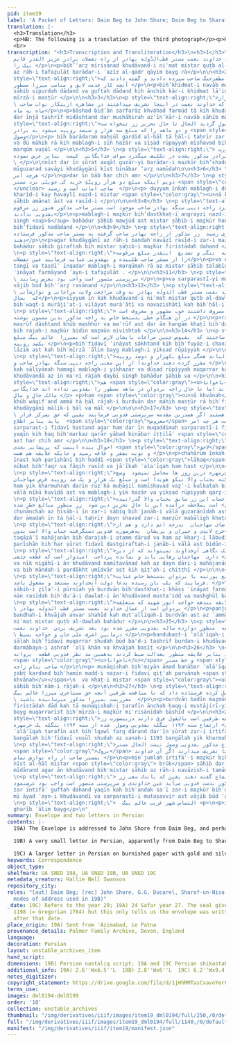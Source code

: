 ```yaml
---
pid: item19
label: 'A Packet of Letters: Daim Beg to John Shore; Daim Beg to Sharaf un-Nisa'
translation: |-
  <h3>Translation</h3>
  <p>NB: The following is a translation of the third photograph</p><p>Respected [woman], the matter is<br>let it be known, as I understand, brothers Mirza ‘Alim Beg Sahib-i Qiblah<sup>1</sup> and Mirza Qai’m Beg Sahib-i Qiblah and others are in good health. The remaining issues will become apparent from the brother Sahib-i Qiblah’s letters. Mother Sahiba-i Qiblah’s, the other widows’, and the relations’ established sum was not delivered from Raja Devi Singh Bahadur for nearly six months. Because of that, it was not being received. In the meantime, letters have been written for Mister Redfearn Sahib and Raja Devi Singh Bahadur and brother Mirza ‘Alim Beg Sahib-i Qiblah to see what [the issue] was. However, apparently it’s becoming clear that the news reached [you] without interruption, and the reality of these servants/we remaining ones [us] is well known [to you]. [Please] direct whatever part of the payment is better for us servants. With God’s blessing, expectations/hope of Sir Bahadur are high. </p>
  <br>
transcription: "<h3>Transcription and Transliteration</h3>\n<h3>1</h3>\n<p style=\"text-align:right;\">
  بعرضمیرسآند خداوند نعمت مستر قطب‌الدّوله بهادر از راه تفضلات برادر عزیز القدر قایم
  بیک را </p>\n<p>bih’ʿarz̤ mīrisānad khudāvand-i niʿmat mistar quṭb al-dawlah bahādur
  az rāh-i tafaz̤ulāt barādar-i ʿazīz al-qadr qāyim bayg rā</p>\n\n<h3>2</h3>\n<p
  style=\"text-align:right;\">بخدمت نواب مظفرجنگ صاحب سپرده دادند و گفته دادند که
  آنچه کار خدمت لایق و مناسب میرزا مسطور </p>\n<p>bih’khidmat-i navāb muẓaffar jang
  sāhib sipurdah dādand va guftah dādand kih ānchih kār-i khidmat lāʾiq va munāsib-i
  mīrzā-i masṭūr </p>\n\n<h3>3</h3>\n<p style=\"text-align:right;\">باشد  بدآن سرفراز
  \ خواهد فرمود تا که خداوند نعمت در اینجا تشریف میداشتند در مشاهره ازینکار نواب صاحب
  ماه به ماه</p>\n<p>bāshad bid’ān sarfarāz khvāhad farmūd tā kih khudāvand-i niʿmat
  dar īnjā tashrīf midāshtand dar mushāhirah az’īn’kār-i navāb sāhib māh bih māh </p>\n\n<h3>4</h3>\n<p
  style=\"text-align:right;\">به برادرم محصول گردید الحال تا حال تحریر زر تنخواه ست
  و دو ماھه را که مبلغ سه ھزار و سیصد روپیه میشود به برادر <span style=\"color:gray\">مرقوم</span>
  وصول</p>\n<p> bih barādaram maḥṣūl gardīd al-ḥāl tā ḥāl-i taḥrīr zar tankhvāh ast
  va dū māhih rā kih mablagh-i sih hazār va sīṣad rūpayyah mīshavad bih barādar-i
  marqūm vuṣūl </p>\n\n<h3>5</h3> \n<p style=\"text-align:right;\"> نیست در این صورت
  اوقات گذاری برادر مذکور بشدت در تکلیف میگذرد سوای خدایگانی  کیست  بنابر عرض نموده
  \ </p>\n\nnīst dar īn ṣūrat auqāt guzār-yi barādar-i mazkūr bih’shaddat dar taklīf
  mīguzarad savāyi khudāygānī kīst binābar ‘arz̤ namūdah\n\n<h3>6</h3> \n<p style=\"text-align:right;\">درینباب
  هرچه امر </p>\n<p>dar īn bāb har chih amr </p>\n\n<h3>7</h3> \n<p style=\"text-align:right;\">
  دویم اینکه مبلغ دو ھزآر روپیّهَِ خريد کی حویلی نزد مستر <span style=\"color:gray\"><u>ناخوانا</u></span>
  </unclear> صاحب امانت اَست و رسید  </p>\n<p> duyyum īnkah mablagh-i dū hazār rūpayyah
  kharīd-i kay ḥavaylī nazd-i mistar <span style=\"color:gray\"><u>nā khvānah</u></span>
  ṣāḥib amānat āst va rasīd-i </p>\n\n\n<h3>8</h3> \n<p style=\"text-align:right;\">مبلغمذکور
  بدستخط انگریزی نزد راجه دیبی سنگه بهادر صاحب موجود است مستر صاحب مذکور هنوز زر مرقوم
  بفدویی ندآدند</p>\n<p>mablagh-i maẕkūr bih’dastkhaṭ-i angrayzi nazd-i rajah daybi
  singh <sup>6</sup> bahādur ṣāḥib mawjūd ast mistar ṣāḥib-i maẕkūr hanūz zar-i marqūm
  bih’fidavī nadādand </p>\n\n<h3>9</h3> \n<p style=\"text-align:right;\">اگر خدایگانی
  از راه بنده‌نوازی رسید  زر مذکور از راجه بهادر صاحب گرفته به مستر صاحب مذکور فرستاده
  دهند</p>\n<p>agar khudāygānī az rāh-i bandah′navāzī rasīd-i zar-i maẕkūr az rajah
  bahādur ṣāḥib giraftah bih mistar ṣāḥib-i maẕkūr firistādah dahand </p>\n\n<h3>10</h3>
  \n<p style=\"text-align:right;\">و درین  عرصه  تنگی و تصدیع  اینقدر مبلغ مرقومه
  را از مسٹر صاحب طلبیده و بهفدویی عنایت فرمایند عین تفضلات</p>\n<p>va dar′īn ʿarṣah-i
  tangī va taṣdīʿ īnqadar mablagh-i marqūmah rā az mistar ṣāḥib ṭalabīdah va bih′fidavī
  ʿināyat farmāyand ʿayn-i tafaz̤ulāt . </p>\n\n<h3>11</h3> \n<p style=\"text-align:right;\">و
  \ سرپرستی متصور است واجب بود بعرض رسانند </p>\n<p>va sarparastī-yi mutaṣavvir ast
  vājib būd bih′ʿarz̤ rasānand </p>\n\n<h3>12</h3> \n<p style=\"text-align:right;\">سیوم
  \ این که خداوند نعمت مستر قطب الدوله بهادر به وقت مراجعت ولایت مراعاتی و نوازشآتی
  که  بحال</p>\n<p>sīyyum īn kah khudāvand-i niʿmat mistar quṭb al-dawlah bahādur
  bih′waqt-i murājiʿat-i vilāyat murāʿātī va navazishātī kah bih′ḥāl-i </p>\n\n<h3>13</h3>
  \n<p style=\"text-align:right;\"> راجه بردوان مصروف داشتند خوب مشهور و معروف است
  در آن ھنگام خطی بدستخط خاص به راجه مذکور بدین مضمون نوشته </p>\n<p>rajah-i burdvān
  maṣrūf dāshtand khūb mashhūr va maʿrūf ast dar ān hangām khaṭī bih′dastkhaṭ-i khāṣ
  bih rajah-i maẕkūr bidīn maz̤mūn nivishtah </p>\n\n<h3>14</h3> \n<p style=\"text-align:right;\">
  بفدویی عنایت  ساختند که  بفیوض چنین مرآعات بایشان لازم است که بمیرزا  عالم بیگ مبلغ
  یکصد روپیه </p>\n<p>bih′fidavī ʿināyat sākhtand kih bih′fuyūz-i chanīn murāʿāt bih′īshān
  lāzim ast kah bih′mīrzā ʿālim bayg mablagh-i yikṣad rūpiyyah </p>\n\n<h3>15</h3>
  \n<p style=\"text-align:right;\">در ماهه که سالیانه ھمگی مبلغ یکهزار و دوصد روپیه
  مقرر کرده دهند خداوندآ از این معنی راجه دیپی سنگه بهادر صاحب و </p>\n<p>dar māhah
  kah sāl‭‭īyānah hamagī mablagh-i yikhazār va dūṣad rūpiyyah muqarrar kardah dahand
  khudāvandā az īn maʿnī rājah daybī singh bahādur ṣāḥib va </p>\n\n<h3>16</h3> \n<p
  style=\"text-align:right;\">هم <span style=\"color:gray\"><u>ناخوانا</u></span>
  وکیل خوب واقف اند اما تا حال راجه بردوان در ماهه مسطور را بفدویی نداده اند خدایگانی
  مالک حال و مال </p> <p>ham <span style=\"color:gray\"><u>nā khvānah</u></span> vakīl
  khūb wāqif′and ammā tā ḥāl rājah-i burdvān dar māhih masṭūr rā bih′fidavī nadādah′and
  khudāygānī mālik-i ḥāl va māl </p>\n\n\n<h3>17</h3> \n<p style=\"text-align:right;\">و
  \ سرپرست فدویی هستند اگر همدرین مقدمه سرپرستی فدویی فرمایند یقین که حق بمرکز قرار
  یابد بنابر اطلاع  <span style=\"color:gray\">معروض</span> است هر چه امر</p>\n<p>va
  sarparast-i fidavī hastand agar ham′dar īn muqaddimah sarparastī-i fidavī farmā’īnd
  yaqīn kih ḥaq bih′markaz qarār yābad binābar iṭṭilāʿ <span style=\"color:gray\">maʿrūz̤</span>
  ast har chih amr </p>\n\n<h3>18</h3> \n<p style=\"text-align:right;\">چهارم اینکه
  احوال بنده اینست که پریشانی بحدی <span style=\"color:gray\">لاحق</span> حال  گردید
  و نوبت بفقر و فاقه رسید و جایکه علایقه هم هست </p>\n<p>chahārum īnkah ah̤vāl bandah
  īnast kah parīshānī bih′ḥaddī <span style=\"color:gray\">lāḥaq</span>  gardīd va
  nūbat bih'faqr va fāqih rasīd va jāʿīkah ʿalaʿīqah ham hast </p>\n\n<h3>19</h3>
  \n<p style=\"text-align:right;\">ازینجا هم یک خرمهره درین روز ها محاصل نمیشود  وضع
  کلکته بجناب والا نیکو هویدا است و مبلغ یک هزار و یک صد روپیه قرض مهاجنان</p>\n<p>az′īnjā
  ham yik kharmuhrah darīn rūz′hā muḥāṣil namīshavad vaz̤ʿ-i kulkatah bih′janāb-i
  vālā nīkū huvīdā ast va mablagh-i yik hazār va yikṣad rūpiyyah qarz̤-i mahājanān</p>\n\n<h3>20</h3>
  \n<p style=\"text-align:right;\">شده چنانچه از حساب این زر سابق بجناب والا گذرانیده
  است بملاحظه درآمده این تا حال تحریر دین شود  زر منظور مبالغ خطر شده </p>\n<p>shudah
  chunānchah az ḥisāb-i īn zar-i sābiq bih′janāb-i vālā guzarānīdah ast bih′mulāhiẓah
  dar āmadah īn tā ḥāl-i taḥrīr dayn shavad zar-i manẓūr mabāligh khaṭar shudah</p>\n\n<h3>21</h3>
  \n<p style=\"text-align:right;\">درینولا تقاضای مهاجنان  بدرجه اتم دارد و هم از
  خرج لابدی و حیران و پریشان  به‌هر‌صورت فدویی دستگرفته جناب والا است بدون</p>\n<p>dar′īn′valā
  taqāz̤āʿī mahājanān bih′darajah-i atamm dārad va ham az kharj-i lābudī ḥayrān va
  parīshān bih′har ṣūrat fidavī dastgiraftah-i janāb-i vālā ast bidūn-i</p>\n\n\n<h3>22</h3>
  \n<p style=\"text-align:right;\">سرپرستی و نیک نگاهی آن‌خداوند نمیتواند که از دین
  داری  مهاجنان رهایی یابد و بمانده پرداخت  امیدوار است که قطعه چٹھی </p>\n<p>sarparastī
  va nīk nigāhī-i ān′khudāvand namītavānad kah az dayn dāri-i mahājanān rahāʿī yābad
  va bih′māndah-i pardākht umīdvār ast kih qiṭʿah-i chiṭṭhī </p>\n\n\n<h3>23</h3>
  \n<p style=\"text-align:right;\">بنام صاحب ضلع پورنیه یا بردوان بدستخط خاص عنایت
  فرمایند که بلب نان رسیده بدعا دولت آنخداوند مستعد و مشغول باشد. </p>\n<p>bih′nām-i
  ṣāḥib-i z̤ilaʿ-i pūrnīah yā burdvān bih'dastkhaṭ-i khāṣṣ ʿināyat farmāyand kih bih'lab
  nān rasīdah bih′duʿā-i dawlat-i ān′khudāvand mustaʿidd va mashghūl bāshad </p>\n\n<h3>24</h3>
  \n<p style=\"text-align:right;\">پنجم اینکه علایقه بندهه خواجه انور شهید که متعلقه
  \ بردوان است از عمال خداوند نعمت مستر قطب الدوله بهادر </p>\n<p>panjum īn′kah ʿalāʿīqah-i
  bandhah-i khvājah anvar shahīd kah mutʿalliqah-i burdvān ast az ʿammāl-i khudāvand-i
  niʿmat mistar quṭb al-dawlah bahādur </p>\n\n<h3>25</h3> \n<p style=\"text-align:right;\">
  بندوبست علایقه  منظور دوازده ساله بفدویی مقرر شده بود بعد تشریف بردن  خداوند نعمت
  \ درمابین اشرف علی خان و خواجه بسیط </p>\n<p>bandubast-i ʿalāʿīqah-i manẓūr davāzdah
  sālah bih′fidavī muqarrar shudah būd baʿd-i tashrīf burdan-i khudāvand-i niʿmat
  darmābayn-i ashraf ʿalī khān va khvājah basīṭ </p>\n\n<h3>26</h3> \n<p style=\"text-align:right;\">مناقشه
  بمیان آمد بنابر علایقه منظور بعدالت ضبط کردند به‌همین مد نظر فدویی قطعه  پروانه
  <span style=\"color:gray\"><u>ناخوانا</u></span> و خط مستر <span style=\"color:gray\"><u>ناخوانا</u></span>
  صاحب بنام راجه </p>\n\n<p> munāqishah bih′miyān āmad banābar ʿalāʿīqah manẓūr bih′ʿadālat
  z̤abṭ kardand bih′hamīn madd-i naẓar-i fidavī qiṭʿah parvānah <span style=\"color:gray\"><u>nā
  khvānah</u></span>\n  va khaṭ-i mistar <span style=\"color:gray\"><u>nā khvānah</u></span>
  ṣāḥib bih′nām-i rājah-i </p>\n\n<h3>27</h3> \n<p style=\"text-align:right;\">بردوان
  بدین مضمون حاصل کرده فرستاده داد که تا مناقشه طرفین آنچه حق مستاجری میرزا عالم بیگ
  \ مقرریست بمیرزا مذکور میرسانیده باشید  </p>\n<p>burdvān badīn maz̤mūn ḥaṣil kardah
  firistādah dād kah tā munāqishah-i ṭarafīn ānchah ḥaqq-i mustājirī-yi mīrzā ʿalim
  bayg muqarrarīst bih′mīrzā-i maẕkūr mi′risānīdah bāshīd </p>\n\n<h3>28</h3> \n<p
  style=\"text-align:right;\">و آنچه علایقه طرفین است بالقول فرق دارند درینصورت زر
  ارتفاع سنه ۱۱۹۲ بنگله بفدویی وصول  شده از سنه ۱۱۹۳ بنگله یک خرمهره </p>\n<p>va ānchih
  ʿalāʿīqah ṭarafīn ast bih′lqawl farq dārand dar′īn′ṣūrat zar-i irtifāʿ sanah-i 1192
  bangālah bih′fidavī vuṣūl shudah az sanah-i 1193 bangālah yik kharmuhrah</p>\n\n<h3>29</h3>
  \n<p style=\"text-align:right;\">منجمله ارتفاع مذکور بفدویی وصول نیست الحال مستر
  <span style=\"color:gray\">بروک</span> صاحب در اینجا تشریف میدارند اگر آن خداوند
  بمستر صاحب از راه نوازش تمام </p>\n<p>min′jumlah irtifāʿ-i maẕkūr bih′fidavī vuṣūl
  nīst al-ḥāl mistar <span style=\"color:gray\"> brūk</span> ṣāḥib dar īnjā tashrīf
  mīdārand agar ān khudāvand bih′mistar ṣāḥib az rāh-i navāzish-i tamām</p>\n\n<h3>30</h3>
  \n<p style=\"text-align:right;\"> بمقدمه زر انتفاع گفته دهند یقین که باندک سعی زر
  مذکور بدست فدویی می‌آید عین خداوندی و سرپرستی متصور است واجب بود عرضنمود  </p>\n<p>bih’muqaddimah-i
  zar intifāʿ guftah dahand yaqīn kah bih′andak sa′ī zar-i maẕkūr bih′dast-i fidavī
  mī āyad ʿayn-i khudāvandī va sarparastī-i mutaṣavvir ast vājib būd ʿarz̤ namūd </p>\n\n<h3>31</h3>
  \n<p style=\"text-align:right;\">  التماس شهر غریب عالم بیگ <p>\n<p>iltimās shahar-i
  gharīb ʿālim bayg</p>\n"
summary: Envelope and two letters in Persian
contents: |-
  19A) The Envelope is addressed to John Shore from Daim Beg, and perhaps was sent from John Shore to Ducarel. On the envelope is Daim Beg's seal and the words 'Fadawi Daim Beg.'

  19B) A very small letter in Persian, apparently from Daim Beg to Sharaf un-Nisa (as it refers to a 'mother' (validah sahibah) and the other two brothers by name as 'bhai') on burnished paper with gold and silver flecks.

  19C) A larger letter in Persian on burnished paper with gold and silver flecks.
keywords: Correspondence
object_type:
shelfmark: UA SNED 19A, UA SNED 19B, UA SNED 19C
metadata_creators: Hallie Nell Swanson
repository_city:
roles: "[aut] Daim Beg; [rec] John Shore, G.G. Ducarel, Sharaf-un-Nisa (based on the
  modes of address used in 19B)"
_date: 19C) Refers to the year 29; 19A) 24 Safar year 27. The seal gives hijri year
  1198 (= Gregorian 1784) but this only tells us the envelope was written sometime
  after that date.
place_origin: 19A) Sent from ʿAzimabad, ie Patna
provenance_details: Palmer Family Archive, Devon, England
language:
decoration: Persian
layout: unstable_archives_item
hand_script:
dimensions: 19B) Persian nastaliq script; 19A and 19C Persian shikastah script
additional_info: 19A) 2.6''Wx6.5''L  19B) 2.8''Wx6''L  19C) 6.2''Wx9.4''L
notes_digitizer:
copyright_statement: https://drive.google.com/file/d/1jHhRMTasCxavoYer89Wn8_Xn65nL0sW0/view?usp=sharing
terms_use:
images: dml0194-dml0199
order: '18'
collection: unstable_archives
thumbnail: "/img/derivatives/iiif/images/item19_dml0194/full/250,/0/default.jpg"
full: "/img/derivatives/iiif/images/item19_dml0194/full/1140,/0/default.jpg"
manifest: "/img/derivatives/iiif/item19/manifest.json"
---
```

